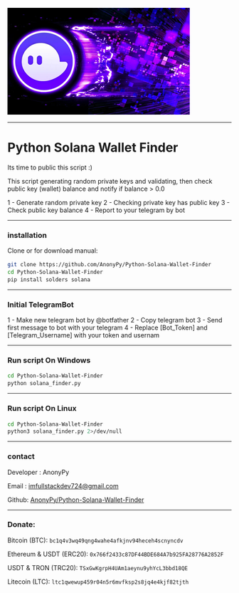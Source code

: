 ![Python Solana Wallet Finder](./media/Header.png 'Python Solana Wallet Finder')

---
# Python Solana Wallet Finder

Its time to public this script :)

This script generating random private keys and validating, then check public key (wallet) balance and notify if balance > 0.0

1 - Generate random private key
2 - Checking private key has public key
3 - Check public key balance
4 - Report to your telegram by bot

---

### installation

Clone or for download manual:
```bash
git clone https://github.com/AnonyPy/Python-Solana-Wallet-Finder
cd Python-Solana-Wallet-Finder
pip install solders solana
```
---

### Initial TelegramBot

1 - Make new telegram bot by @botfather
2 - Copy telegram bot
3 - Send first message to bot with your telegram
4 - Replace [Bot_Token] and [Telegram_Username] with your token and usernam

---
### Run script On Windows

```bash
cd Python-Solana-Wallet-Finder
python solana_finder.py
```
---

### Run script On Linux

```bash
cd Python-Solana-Wallet-Finder
python3 solana_finder.py 2>/dev/null
```

---
### contact

Developer : AnonyPy

Email : imfullstackdev724@gmail.com

Github: [AnonyPy/Python-Solana-Wallet-Finder](https://github.com/AnonyPy/Python-Solana-Wallet-Finder)

---
### Donate:

Bitcoin (BTC): `bc1q4v3wq49qng4wahe4afkjnv94heceh4scnyncdv`

Ethereum & USDT (ERC20): `0x766f2433c87DF44BDE684A7b925FA28776A2852F`

USDT & TRON (TRC20): `TSxGwKgrpH4UAm1aeynu9yhYcL3bbd18QE`

Litecoin (LTC): `ltc1qwewup459r04n5r6mvfksp2s8jq4e4kjf82tjth`
